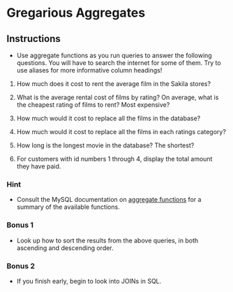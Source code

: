 # Gregarious Aggregates

## Instructions

* Use aggregate functions as you run queries to answer the following questions. You will have to search the internet for some of them. Try to use aliases for more informative column headings!

1. How much does it cost to rent the average film in the Sakila stores?

2. What is the average rental cost of films by rating? On average, what is the cheapest rating of films to rent? Most expensive?

3. How much would it cost to replace all the films in the database?

4. How much would it cost to replace all the films in each ratings category?

5. How long is the longest movie in the database? The shortest?

6. For customers with id numbers 1 through 4, display the total amount they have paid.

### Hint

* Consult the MySQL documentation on [aggregate functions](https://dev.mysql.com/doc/refman/5.7/en/group-by-functions.html) for a summary of the available functions.

### Bonus 1

* Look up how to sort the results from the above queries, in both ascending and descending order.

### Bonus 2

* If you finish early, begin to look into JOINs in SQL.
